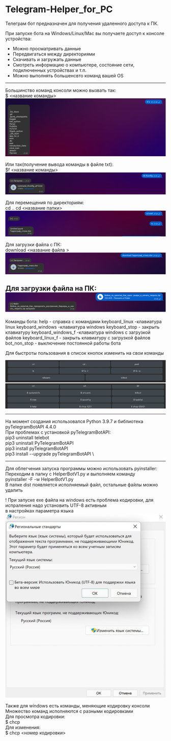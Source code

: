 # Telegram-Helper_for_PC

Телеграм бот предназначен для получения удаленного доступа к ПК.

При запуске бота на Windows/Linux/Mac вы получаете доступ к консоле устройства:
- Можно просматривать данные
- Передвигаться между директориями 
- Скачивать и загружать данные 
- Смотреть информацию о компьютере, состояние сети, подключенных устройствах и т.п.
- Можно выполнять большенсвто команд вашей OS
---------------------
Большинство команд консоли можно вызвать так: \
$ <название команды> 
![](img/img.png)

Или так(получение вывода команды в файле txt): \
$f <название команды> 
![](img/img_1.png)

Для перемещения по директориям: \
cd ..
cd <название папки>
![](img/img_2.png)

Для загрузки файла с ПК: \
download <название файла >
![](img/img_3.png)

Для загрузки файла на ПК: \
![](img/img_4.png)
---------------------

Команды бота: 
help - справка с командами
keyboard_linux -клавиатура linux
keyboard_windows -клавиатура windows
keyboard_stop - закрыть клавиатуру
keyboard_windows_f -клавиатура windows с загрузкой файлов
keyboard_linux_f - закрыть клавиатуру с загрузкой файлов
bot_non_stop - выключение постоянной работы бота

Для быстроты пользования в список кнопок изменить на свои команды

![](img/img_6.png)
![](img/img_7.png)

--------------------- 

На момент создания использовался Python 3.9.7 и библиотека pyTelegramBotAPI 4.4.0 \
При проблемах с установкой pyTelegramBotAPI: \
pip3 uninstall telebot \
pip3 uninstall PyTelegramBotAPI \
pip3 install pyTelegramBotAPI \
pip3 install --upgrade pyTelegramBotAPI \

---------------------
Для облегчения запуска программы можно использовать pyinstaller: \
Переходим в папку с HelperBotV1.py и выполняем команду \
pyinstaller -F -w HelperBotV1.py \
В папке dist появляется исполняемый файл, остальные файлы можно удалить

! При запуске exe файла на windows есть проблема кодировки, для испраления надо установить UTF-8 активным \
в настройках параметра языка \
![](img/img_5.png)

Также для windows есть команды, меняющие кодировку консоли \
Множество команд исполняются с разными кодировками \
Для просмотра кодировки: \
$ chcp \
Для изменения: \
$ chcp <номер кодировки> 

